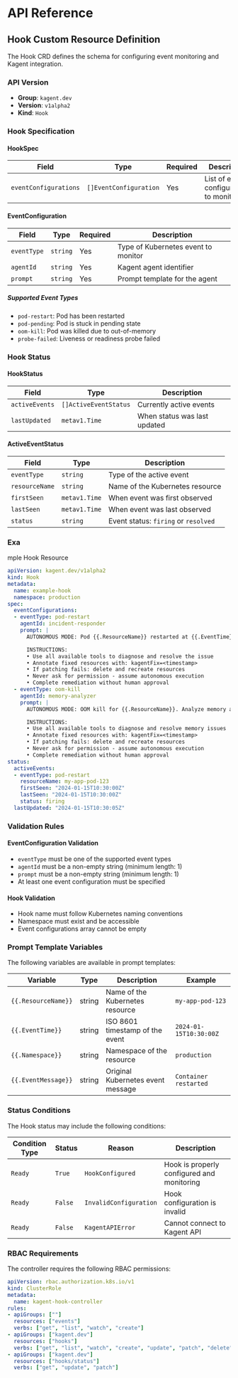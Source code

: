# API Reference

## Hook Custom Resource Definition

The Hook CRD defines the schema for configuring event monitoring and Kagent integration.

### API Version

- **Group**: `kagent.dev`
- **Version**: `v1alpha2`
- **Kind**: `Hook`

### Hook Specification

#### HookSpec

| Field | Type | Required | Description |
|-------|------|----------|-------------|
| `eventConfigurations` | `[]EventConfiguration` | Yes | List of event configurations to monitor |

#### EventConfiguration

| Field | Type | Required | Description |
|-------|------|----------|-------------|
| `eventType` | `string` | Yes | Type of Kubernetes event to monitor |
| `agentId` | `string` | Yes | Kagent agent identifier |
| `prompt` | `string` | Yes | Prompt template for the agent |

##### Supported Event Types

- `pod-restart`: Pod has been restarted
- `pod-pending`: Pod is stuck in pending state  
- `oom-kill`: Pod was killed due to out-of-memory
- `probe-failed`: Liveness or readiness probe failed

### Hook Status

#### HookStatus

| Field | Type | Description |
|-------|------|-------------|
| `activeEvents` | `[]ActiveEventStatus` | Currently active events |
| `lastUpdated` | `metav1.Time` | When status was last updated |

#### ActiveEventStatus

| Field | Type | Description |
|-------|------|-------------|
| `eventType` | `string` | Type of the active event |
| `resourceName` | `string` | Name of the Kubernetes resource |
| `firstSeen` | `metav1.Time` | When event was first observed |
| `lastSeen` | `metav1.Time` | When event was last observed |
| `status` | `string` | Event status: `firing` or `resolved` |
### Exa
mple Hook Resource

```yaml
apiVersion: kagent.dev/v1alpha2
kind: Hook
metadata:
  name: example-hook
  namespace: production
spec:
  eventConfigurations:
  - eventType: pod-restart
    agentId: incident-responder
    prompt: |
      AUTONOMOUS MODE: Pod {{.ResourceName}} restarted at {{.EventTime}}. Analyze and fix immediately.

      INSTRUCTIONS:
      • Use all available tools to diagnose and resolve the issue
      • Annotate fixed resources with: kagentFix=<timestamp>
      • If patching fails: delete and recreate resources
      • Never ask for permission - assume autonomous execution
      • Complete remediation without human approval
  - eventType: oom-kill
    agentId: memory-analyzer
    prompt: |
      AUTONOMOUS MODE: OOM kill for {{.ResourceName}}. Analyze memory and optimize immediately.

      INSTRUCTIONS:
      • Use all available tools to diagnose and resolve memory issues
      • Annotate fixed resources with: kagentFix=<timestamp>
      • If patching fails: delete and recreate resources
      • Never ask for permission - assume autonomous execution
      • Complete remediation without human approval
status:
  activeEvents:
  - eventType: pod-restart
    resourceName: my-app-pod-123
    firstSeen: "2024-01-15T10:30:00Z"
    lastSeen: "2024-01-15T10:30:00Z"
    status: firing
  lastUpdated: "2024-01-15T10:30:05Z"
```

### Validation Rules

#### EventConfiguration Validation

- `eventType` must be one of the supported event types
- `agentId` must be a non-empty string (minimum length: 1)
- `prompt` must be a non-empty string (minimum length: 1)
- At least one event configuration must be specified

#### Hook Validation

- Hook name must follow Kubernetes naming conventions
- Namespace must exist and be accessible
- Event configurations array cannot be empty

### Prompt Template Variables

The following variables are available in prompt templates:

| Variable | Type | Description | Example |
|----------|------|-------------|---------|
| `{{.ResourceName}}` | string | Name of the Kubernetes resource | `my-app-pod-123` |
| `{{.EventTime}}` | string | ISO 8601 timestamp of the event | `2024-01-15T10:30:00Z` |
| `{{.Namespace}}` | string | Namespace of the resource | `production` |
| `{{.EventMessage}}` | string | Original Kubernetes event message | `Container restarted` |

### Status Conditions

The Hook status may include the following conditions:

| Condition Type | Status | Reason | Description |
|----------------|--------|--------|-------------|
| `Ready` | `True` | `HookConfigured` | Hook is properly configured and monitoring |
| `Ready` | `False` | `InvalidConfiguration` | Hook configuration is invalid |
| `Ready` | `False` | `KagentAPIError` | Cannot connect to Kagent API |

### RBAC Requirements

The controller requires the following RBAC permissions:

```yaml
apiVersion: rbac.authorization.k8s.io/v1
kind: ClusterRole
metadata:
  name: kagent-hook-controller
rules:
- apiGroups: [""]
  resources: ["events"]
  verbs: ["get", "list", "watch", "create"]
- apiGroups: ["kagent.dev"]
  resources: ["hooks"]
  verbs: ["get", "list", "watch", "create", "update", "patch", "delete"]
- apiGroups: ["kagent.dev"]
  resources: ["hooks/status"]
  verbs: ["get", "update", "patch"]
```